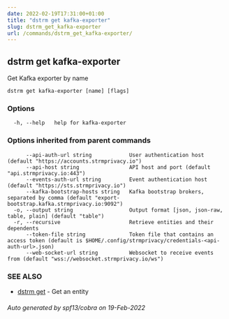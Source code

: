```yaml
---
date: 2022-02-19T17:31:00+01:00
title: "dstrm get kafka-exporter"
slug: dstrm_get_kafka-exporter
url: /commands/dstrm_get_kafka-exporter/
---
```

## dstrm get kafka-exporter

Get Kafka exporter by name

```
dstrm get kafka-exporter [name] [flags]
```

### Options

```
  -h, --help   help for kafka-exporter
```

### Options inherited from parent commands

```
      --api-auth-url string            User authentication host (default "https://accounts.strmprivacy.io")
      --api-host string                API host and port (default "api.strmprivacy.io:443")
      --events-auth-url string         Event authentication host (default "https://sts.strmprivacy.io")
      --kafka-bootstrap-hosts string   Kafka bootstrap brokers, separated by comma (default "export-bootstrap.kafka.strmprivacy.io:9092")
  -o, --output string                  Output format [json, json-raw, table, plain] (default "table")
  -r, --recursive                      Retrieve entities and their dependents
      --token-file string              Token file that contains an access token (default is $HOME/.config/strmprivacy/credentials-<api-auth-url>.json)
      --web-socket-url string          Websocket to receive events from (default "wss://websocket.strmprivacy.io/ws")
```

### SEE ALSO

* [dstrm get](dstrm_get.md)	 - Get an entity

###### Auto generated by spf13/cobra on 19-Feb-2022

